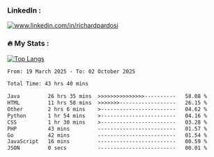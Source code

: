 

<h3>LinkedIn :</h3>
<div id="badges">
  <a href="https://www.linkedin.com/in/richardpardosi/">
    <img src="https://img.shields.io/badge/LinkedIn-blue?style=for-the-badge&logo=linkedin&logoColor=white" alt="www.linkedin.com/in/richardpardosi"/>
  </a>
</div>

### :fire: My Stats :
[![Top Langs](https://github-readme-stats.vercel.app/api/top-langs/?username=RichardPardosi&layout=compact&theme=vision-friendly-dark)](https://github.com/RichardPardosi)



<!--START_SECTION:waka-->

```txt
From: 19 March 2025 - To: 02 October 2025

Total Time: 43 hrs 40 mins

Java         26 hrs 35 mins  >>>>>>>>>>>>>>>----------   58.08 %
HTML         11 hrs 58 mins  >>>>>>>------------------   26.15 %
Other        2 hrs 6 mins    >------------------------   04.62 %
Python       1 hr 54 mins    >------------------------   04.16 %
CSS          1 hr 30 mins    >------------------------   03.28 %
PHP          43 mins         -------------------------   01.57 %
Go           42 mins         -------------------------   01.54 %
JavaScript   16 mins         -------------------------   00.59 %
JSON         0 secs          -------------------------   00.01 %
```

<!--END_SECTION:waka-->